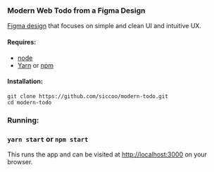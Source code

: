 ### Modern Web Todo from a Figma Design

[Figma design](https://www.figma.com/file/KWiWAHWUL16FPjgCsmWWBy/Modern-To-Do-App?node-id=0%3A1) that focuses on simple and clean UI and intuitive UX.

#### Requires:

- [node](https://nodejs.org/en/download/)
- [Yarn](https://github.com/yarnpkg/yarn.) or [npm](https://github.com/npm/cli/)

#### Installation:

```
git clone https://github.com/siccoo/modern-todo.git
cd modern-todo
```

### Running:

### `yarn start` or `npm start`

This runs the app and can be visited at [http://localhost:3000](http://localhost:3000) on your browser.
